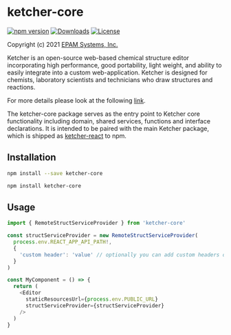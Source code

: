 # ketcher-core

[![npm version](https://img.shields.io/npm/v/ketcher-core)](https://www.npmjs.com/package/ketcher-core)
[![Downloads](https://img.shields.io/npm/dm/ketcher-core)](https://www.npmjs.com/package/ketcher-core)
[![License](https://img.shields.io/badge/License-Apache%202.0-blue.svg)](https://opensource.org/licenses/Apache-2.0)

Copyright (c) 2021 [EPAM Systems, Inc.](https://www.epam.com/)

Ketcher is an open-source web-based chemical structure editor incorporating high performance, good portability, light weight, and ability to easily integrate into a custom web-application. Ketcher is designed for chemists, laboratory scientists and technicians who draw structures and reactions.

For more details please look at the following [link](https://github.com/epam/ketcher/blob/master/README.md).

The ketcher-core package serves as the entry point to Ketcher core functionality including domain, shared services, functions and interface declarations. It is intended to be paired with the main Ketcher package, which is shipped as [ketcher-react](https://www.npmjs.com/package/ketcher-react) to npm.

## Installation

```sh
npm install --save ketcher-core
```

```sh
npm install ketcher-core
```

## Usage

```js
import { RemoteStructServiceProvider } from 'ketcher-core'

const structServiceProvider = new RemoteStructServiceProvider(
  process.env.REACT_APP_API_PATH!,
  {
    'custom header': 'value' // optionally you can add custom headers object 
  }
)

const MyComponent = () => {
  return (
    <Editor
      staticResourcesUrl={process.env.PUBLIC_URL}
      structServiceProvider={structServiceProvider}
    />
  )
}
```

